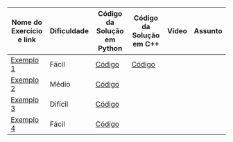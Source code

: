 | Nome do Exercício e link    | Dificuldade | Código da Solução em Python                     | Código da Solução em C++                        | Vídeo                        | Assunto |
|-----------------------------|-------------|------------------------------------------------|------------------------------------------------|------------------------------|---------|
| [Exemplo 1](https://neps.academy/problem/1) | Fácil       | [Código](./Categoria_1/Exercicio_1/solucao.py) | [Código](./Categoria_1/Exercicio_1/solucao.cpp) |                              |         |
| [Exemplo 2](https://neps.academy/problem/2) | Médio       | [Código](./Categoria_1/Exercicio_2/solucao.py) |                                                |                              |         |
| [Exemplo 3](https://neps.academy/problem/3) | Difícil     | [Código](./Categoria_2/Exercicio_1/solucao.py) |                                                |                              |         |
| [Exemplo 4](https://neps.academy/problem/4) | Fácil       | [Código](./Categoria_2/Exercicio_2/solucao.py) |                                                |                              |         |
